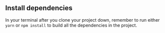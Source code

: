 ## Install dependencies
In your terminal after you clone your project down, remember to run either `yarn` or `npm install` to build all the dependencies in the project.
